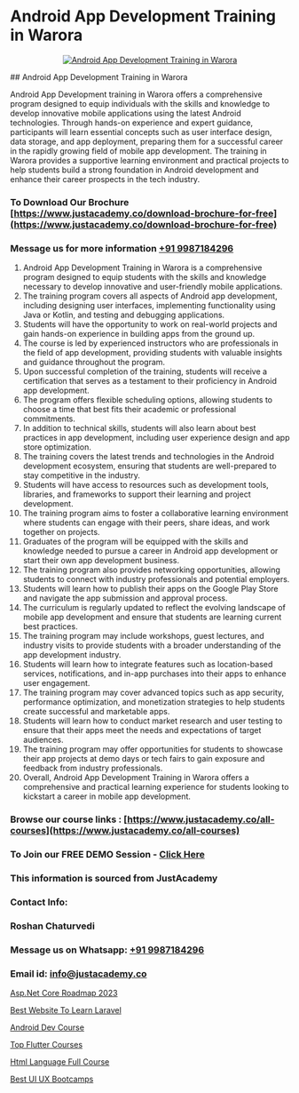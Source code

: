 # Android App Development Training in Warora

<p align="center">
  <a href="https://justacademy.co/course-detail/android-app-development">
    <img src="https://justacademy.co/storage2/course_image/1676635923_course_image.webp" alt="Android App Development Training in Warora">
  </a>
</p>
## Android App Development Training in Warora

Android App Development training in Warora offers a comprehensive program designed to equip individuals with the skills and knowledge to develop innovative mobile applications using the latest Android technologies. Through hands-on experience and expert guidance, participants will learn essential concepts such as user interface design, data storage, and app deployment, preparing them for a successful career in the rapidly growing field of mobile app development. The training in Warora provides a supportive learning environment and practical projects to help students build a strong foundation in Android development and enhance their career prospects in the tech industry.
### To Download Our Brochure [https://www.justacademy.co/download-brochure-for-free](https://www.justacademy.co/download-brochure-for-free)
### Message us for more information [+91 9987184296](https://api.whatsapp.com/send?phone=919987184296)
1) Android App Development Training in Warora is a comprehensive program designed to equip students with the skills and knowledge necessary to develop innovative and user-friendly mobile applications.
2) The training program covers all aspects of Android app development, including designing user interfaces, implementing functionality using Java or Kotlin, and testing and debugging applications.
3) Students will have the opportunity to work on real-world projects and gain hands-on experience in building apps from the ground up.
4) The course is led by experienced instructors who are professionals in the field of app development, providing students with valuable insights and guidance throughout the program.
5) Upon successful completion of the training, students will receive a certification that serves as a testament to their proficiency in Android app development.
6) The program offers flexible scheduling options, allowing students to choose a time that best fits their academic or professional commitments.
7) In addition to technical skills, students will also learn about best practices in app development, including user experience design and app store optimization.
8) The training covers the latest trends and technologies in the Android development ecosystem, ensuring that students are well-prepared to stay competitive in the industry.
9) Students will have access to resources such as development tools, libraries, and frameworks to support their learning and project development.
10) The training program aims to foster a collaborative learning environment where students can engage with their peers, share ideas, and work together on projects.
11) Graduates of the program will be equipped with the skills and knowledge needed to pursue a career in Android app development or start their own app development business.
12) The training program also provides networking opportunities, allowing students to connect with industry professionals and potential employers.
13) Students will learn how to publish their apps on the Google Play Store and navigate the app submission and approval process.
14) The curriculum is regularly updated to reflect the evolving landscape of mobile app development and ensure that students are learning current best practices.
15) The training program may include workshops, guest lectures, and industry visits to provide students with a broader understanding of the app development industry.
16) Students will learn how to integrate features such as location-based services, notifications, and in-app purchases into their apps to enhance user engagement.
17) The training program may cover advanced topics such as app security, performance optimization, and monetization strategies to help students create successful and marketable apps.
18) Students will learn how to conduct market research and user testing to ensure that their apps meet the needs and expectations of target audiences.
19) The training program may offer opportunities for students to showcase their app projects at demo days or tech fairs to gain exposure and feedback from industry professionals.
20) Overall, Android App Development Training in Warora offers a comprehensive and practical learning experience for students looking to kickstart a career in mobile app development.

### Browse our course links : [https://www.justacademy.co/all-courses](https://www.justacademy.co/all-courses) 
### To Join our FREE DEMO Session - [Click Here](https://www.justacademy.co/register-for-course-demo)


### This information is sourced from JustAcademy
### Contact Info:
### Roshan Chaturvedi
### Message us on Whatsapp: [+91 9987184296](https://api.whatsapp.com/send?phone=919987184296)
### Email id: [info@justacademy.co](mailto:info@justacademy.co)
                
[Asp.Net Core Roadmap 2023](https://www.linkedin.com/pulse/aspnet-core-roadmap-2023-justacademy-delhi-kxlrc?trackingId=SIY2%2BPE%2B1Qb6DSIvVhsruQ%3D%3D&lipi=urn%3Ali%3Apage%3Ad_flagship3_company_admin%3B9Q82RDvqR3%2BMiM23X%2B3J5A%3D%3D)

[Best Website To Learn Laravel](https://www.linkedin.com/pulse/best-website-learn-laravel-justacademy-hyderabad-qmo2c?trackingId=d%2Bd5y9SBfJPwzyvxgIUCXA%3D%3D&lipi=urn%3Ali%3Apage%3Ad_flagship3_company_admin%3BIabnSlYPS7K8e0EtwSHvsQ%3D%3D)

[Android Dev Course](https://medium.com/@shivamja27/android-dev-course-a803a085ad4c)

[Top Flutter Courses](https://medium.com/@akanshapatil/top-flutter-courses-22ca3ff4bc2c)

[Html Language Full Course](https://justacademyin.github.io/justacademy/html-language-full-course)

[Best UI UX Bootcamps](https://justacademyin.github.io/justacademy/best-ui-ux-bootcamps)

